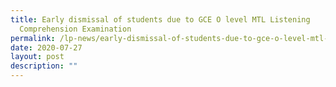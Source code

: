 ```yaml
---
title: Early dismissal of students due to GCE O level MTL Listening
  Comprehension Examination
permalink: /lp-news/early-dismissal-of-students-due-to-gce-o-level-mtl-listening-comprehension-examination/
date: 2020-07-27
layout: post
description: ""
---
```

